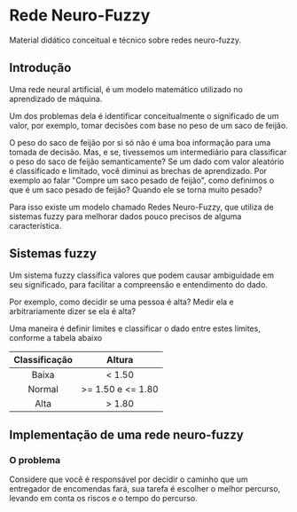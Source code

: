 # Rede Neuro-Fuzzy

Material didático conceitual e técnico sobre redes neuro-fuzzy.

## Introdução

Uma rede neural artificial, é um modelo matemático utilizado no aprendizado de máquina.

Um dos problemas dela é identificar conceitualmente o significado de um valor, por exemplo, tomar decisões com base no peso de um saco de feijão.

O peso do saco de feijão por si só não é uma boa informação para uma tomada de decisão. Mas, e se, tivessemos um intermediário para classificar o peso do saco de feijão semanticamente? Se um dado com valor aleatório é classificado e limitado, você diminui as brechas de aprendizado. Por exemplo ao falar "Compre um saco pesado de feijão", como definimos o que é um saco pesado de feijão? Quando ele se torna muito pesado?

Para isso existe um modelo chamado Redes Neuro-Fuzzy, que utiliza de sistemas fuzzy para melhorar dados pouco precisos de alguma característica.

## Sistemas fuzzy

Um sistema fuzzy classifica valores que podem causar ambiguidade em seu significado, para facilitar a compreensão e entendimento do dado.

Por exemplo, como decidir se uma pessoa é alta? Medir ela e arbitrariamente dizer se ela é alta?

Uma maneira é definir limites e classificar o dado entre estes limites, conforme a tabela abaixo

| Classificação |       Altura      |
|:-------------:|:-----------------:|
|     Baixa     |       < 1.50      |
|     Normal    | >= 1.50 e <= 1.80 |
|      Alta     |       > 1.80      |

## Implementação de uma rede neuro-fuzzy

### O problema

Considere que você é responsável por decidir o caminho que um entregador de encomendas fará, sua tarefa é escolher o melhor percurso, levando em conta os riscos e o tempo do percurso.
